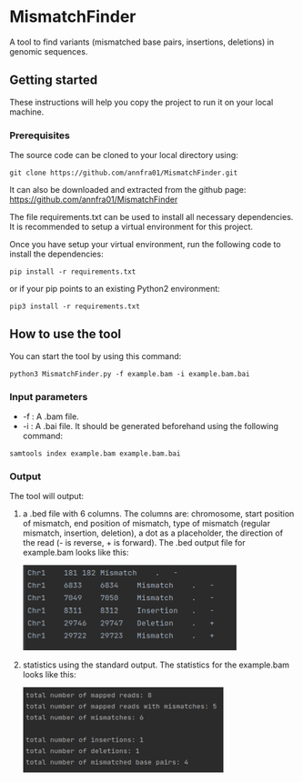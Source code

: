 # MismatchFinder
A tool to find variants (mismatched base pairs, insertions, deletions) in genomic sequences.

## Getting started 
These instructions will help you copy the project to run it on your local machine.

### Prerequisites

The source code can be cloned to your local directory using:
```
git clone https://github.com/annfra01/MismatchFinder.git
```
It can also be downloaded and extracted from the github page: https://github.com/annfra01/MismatchFinder

The file requirements.txt can be used to install all necessary dependencies. It is recommended to setup a virtual environment for this project.

Once you have setup your virtual environment, run the following code to install the dependencies:
```
pip install -r requirements.txt
```
or if your pip points to an existing Python2 environment:
```
pip3 install -r requirements.txt
```


## How to use the tool
You can start the tool by using this command:
```
python3 MismatchFinder.py -f example.bam -i example.bam.bai
```

### Input parameters
+ -f : A .bam file.
+ -i : A .bai file. It should be generated beforehand using the following command:

```
samtools index example.bam example.bam.bai
```
### Output
The tool will output:
1. a .bed file with 6 columns. The columns are: chromosome, start position of mismatch, end position of mismatch, type of mismatch (regular mismatch, insertion, deletion), a dot as a placeholder, the direction of the read (- is reverse, + is forward). The .bed output file for example.bam looks like this:
   
   <img src="/example_bed.png" height="150">

3. statistics using the standard output. The statistics for the example.bam looks like this:

   <img src="/example_statistics.png" height="150">

   
